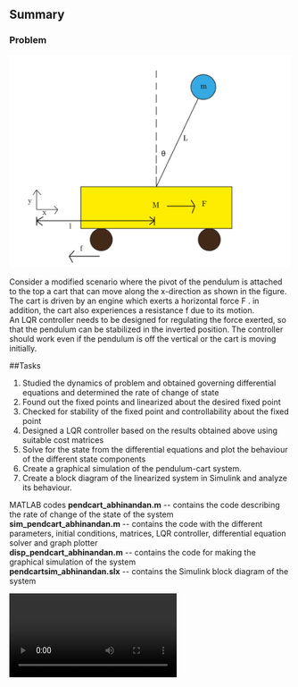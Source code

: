 ## Summary
### Problem
![Problem](https://github.com/Abhinandan-Kumbhar/ControlsProject-InvertedPendulum/blob/main/problem.PNG)

Consider a modified scenario where the pivot of the pendulum is attached to the top a cart that can move along the x-direction as shown in the figure. 
The cart is driven by an engine which exerts a horizontal force  F . in addition, the cart also experiences a resistance  f  due to its motion.  
An LQR controller needs to be designed for regulating the force exerted, so that the pendulum can be stabilized in the inverted position. 
The controller should work even if the pendulum is off the vertical or the cart is moving initially.

##Tasks
1. Studied the dynamics of problem and obtained governing differential equations and determined the rate of change of state  
2. Found out the fixed points and linearized about the desired fixed point  
3. Checked for stability of the fixed point and controllability about the fixed point  
4. Designed a LQR controller based on the results obtained above using suitable cost matrices  
5. Solve for the state from the differential equations and plot the behaviour of the different state components  
6. Create a graphical simulation of the pendulum-cart system.  
7. Create a block diagram of the linearized system in Simulink and analyze its behaviour.  

MATLAB codes
**pendcart_abhinandan.m**  --  contains the code describing the rate of change of the state of the system  
**sim_pendcart_abhinandan.m** --  contains the code with the different parameters, initial conditions, matrices, LQR controller, differential equation solver and graph plotter  
**disp_pendcart_abhinandan.m** --  contains the code for making the graphical simulation of the system  
**pendcartsim_abhinandan.slx** --  contains the Simulink block diagram of the system  

![Demo](https://github.com/Abhinandan-Kumbhar/ControlsProject-InvertedPendulum/blob/main/Demo.mp4)
